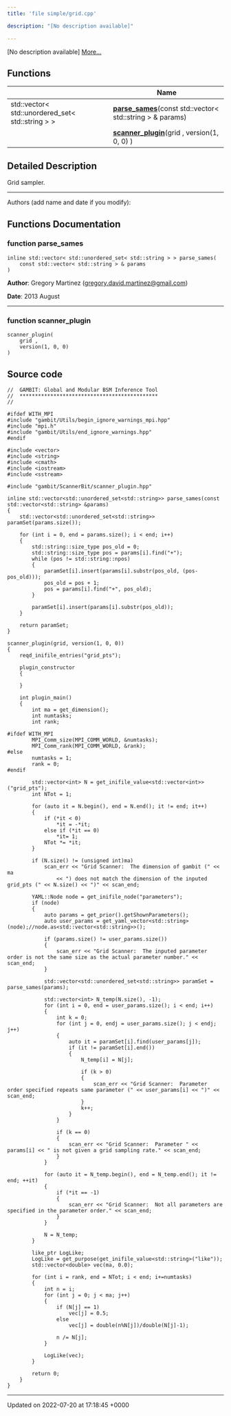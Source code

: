 ```yaml
---
title: 'file simple/grid.cpp'

description: "[No description available]"

---
```







[No description available] [More...](#detailed-description)

## Functions

|                | Name           |
| -------------- | -------------- |
| std::vector< std::unordered_set< std::string > > | **[parse_sames](/documentation/code/files/grid_8cpp/#function-parse-sames)**(const std::vector< std::string > & params) |
| | **[scanner_plugin](/documentation/code/files/grid_8cpp/#function-scanner-plugin)**(grid , version(1, 0, 0) ) |

## Detailed Description


Grid sampler.



------------------

Authors (add name and date if you modify): 


## Functions Documentation

### function parse_sames

```
inline std::vector< std::unordered_set< std::string > > parse_sames(
    const std::vector< std::string > & params
)
```


**Author**: Gregory Martinez ([gregory.david.martinez@gmail.com](mailto:gregory.david.martinez@gmail.com)) 

**Date**: 2013 August



------------------


### function scanner_plugin

```
scanner_plugin(
    grid ,
    version(1, 0, 0) 
)
```




## Source code

```
//  GAMBIT: Global and Modular BSM Inference Tool
//  *********************************************
//

#ifdef WITH_MPI
#include "gambit/Utils/begin_ignore_warnings_mpi.hpp"
#include "mpi.h"
#include "gambit/Utils/end_ignore_warnings.hpp"
#endif

#include <vector>
#include <string>
#include <cmath>
#include <iostream>
#include <sstream>

#include "gambit/ScannerBit/scanner_plugin.hpp"

inline std::vector<std::unordered_set<std::string>> parse_sames(const std::vector<std::string> &params)
{
    std::vector<std::unordered_set<std::string>> paramSet(params.size());
    
    for (int i = 0, end = params.size(); i < end; i++)
    {
        std::string::size_type pos_old = 0;
        std::string::size_type pos = params[i].find("+");
        while (pos != std::string::npos)
        {
            paramSet[i].insert(params[i].substr(pos_old, (pos-pos_old)));
            pos_old = pos + 1;
            pos = params[i].find("+", pos_old);
        }

        paramSet[i].insert(params[i].substr(pos_old));
    }
    
    return paramSet;
}

scanner_plugin(grid, version(1, 0, 0))
{
    reqd_inifile_entries("grid_pts");
    
    plugin_constructor
    {
        
    }

    int plugin_main()
    {
        int ma = get_dimension();
        int numtasks;
        int rank;
        
#ifdef WITH_MPI
        MPI_Comm_size(MPI_COMM_WORLD, &numtasks);
        MPI_Comm_rank(MPI_COMM_WORLD, &rank);
#else
        numtasks = 1;
        rank = 0;
#endif

        std::vector<int> N = get_inifile_value<std::vector<int>>("grid_pts");
        int NTot = 1;

        for (auto it = N.begin(), end = N.end(); it != end; it++)
        {
            if (*it < 0)
                *it = -*it;
            else if (*it == 0)
                *it= 1;
            NTot *= *it;
        }

        if (N.size() != (unsigned int)ma)
            scan_err << "Grid Scanner:  The dimension of gambit (" << ma
                << ") does not match the dimension of the inputed grid_pts (" << N.size() << ")" << scan_end;
              
        YAML::Node node = get_inifile_node("parameters");
        if (node)
        {
            auto params = get_prior().getShownParameters();
            auto user_params = get_yaml_vector<std::string>(node);//node.as<std::vector<std::string>>();
            
            if (params.size() != user_params.size())
            {
                scan_err << "Grid Scanner:  The inputed parameter order is not the same size as the actual parameter number." << scan_end;
            }
            
            std::vector<std::unordered_set<std::string>> paramSet = parse_sames(params);
            
            std::vector<int> N_temp(N.size(), -1);
            for (int i = 0, end = user_params.size(); i < end; i++)
            {
                int k = 0;
                for (int j = 0, endj = user_params.size(); j < endj; j++)
                {
                    auto it = paramSet[i].find(user_params[j]);
                    if (it != paramSet[i].end())
                    {
                        N_temp[i] = N[j];
                        
                        if (k > 0)
                        {
                            scan_err << "Grid Scanner:  Parameter order specified repeats same parameter (" << user_params[i] << ")" << scan_end;
                        }
                        k++;
                    }
                }
                
                if (k == 0)
                {
                    scan_err << "Grid Scanner:  Parameter " << params[i] << " is not given a grid sampling rate." << scan_end;
                }
            }
            
            for (auto it = N_temp.begin(), end = N_temp.end(); it != end; ++it)
            {
                if (*it == -1)
                {
                    scan_err << "Grid Scanner:  Not all parameters are specified in the parameter order." << scan_end;
                }
            }
            
            N = N_temp;
        }

        like_ptr LogLike;
        LogLike = get_purpose(get_inifile_value<std::string>("like"));
        std::vector<double> vec(ma, 0.0);

        for (int i = rank, end = NTot; i < end; i+=numtasks)
        {
            int n = i;
            for (int j = 0; j < ma; j++)
            {
                if (N[j] == 1)
                    vec[j] = 0.5;
                else
                    vec[j] = double(n%N[j])/double(N[j]-1);

                n /= N[j];
            }

            LogLike(vec);
        }

        return 0;
    }
}
```


-------------------------------

Updated on 2022-07-20 at 17:18:45 +0000
